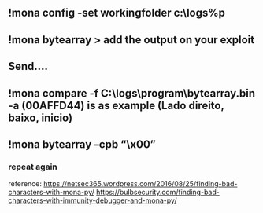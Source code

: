 ##     !mona config -set workingfolder c:\logs\%p

##     !mona bytearray   > add the output on your exploit

## Send....

##     !mona compare -f C:\logs\program\bytearray.bin -a (00AFFD44) is as example (Lado direito, baixo, inicio)

##     !mona bytearray –cpb “\x00”

### repeat again

reference:
https://netsec365.wordpress.com/2016/08/25/finding-bad-characters-with-mona-py/
https://bulbsecurity.com/finding-bad-characters-with-immunity-debugger-and-mona-py/

